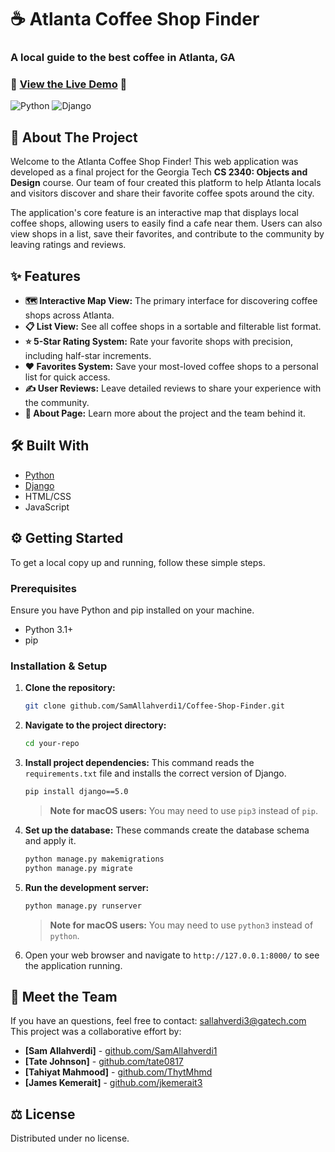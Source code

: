 # ☕ Atlanta Coffee Shop Finder

### A local guide to the best coffee in Atlanta, GA

### 🚀 [**View the Live Demo**](https://coffeeshopfinder.pythonanywhere.com/) 🚀

![Python](https://img.shields.io/badge/Python-3.1%2B-blue) ![Django](https://img.shields.io/badge/Django-5.0-darkgreen.svg)

## 📖 About The Project

Welcome to the Atlanta Coffee Shop Finder! This web application was developed as a final project for the Georgia Tech **CS 2340: Objects and Design** course. Our team of four created this platform to help Atlanta locals and visitors discover and share their favorite coffee spots around the city.

The application's core feature is an interactive map that displays local coffee shops, allowing users to easily find a cafe near them. Users can also view shops in a list, save their favorites, and contribute to the community by leaving ratings and reviews.

## ✨ Features

* **🗺️ Interactive Map View:** The primary interface for discovering coffee shops across Atlanta.
* **📋 List View:** See all coffee shops in a sortable and filterable list format.
* **⭐ 5-Star Rating System:** Rate your favorite shops with precision, including half-star increments.
* **❤️ Favorites System:** Save your most-loved coffee shops to a personal list for quick access.
* **✍️ User Reviews:** Leave detailed reviews to share your experience with the community.
* **📄 About Page:** Learn more about the project and the team behind it.

## 🛠️ Built With

* [Python](https://www.python.org/)
* [Django](https://www.djangoproject.com/)
* HTML/CSS
* JavaScript

## ⚙️ Getting Started

To get a local copy up and running, follow these simple steps.

### Prerequisites

Ensure you have Python and pip installed on your machine.
* Python 3.1+
* pip

### Installation & Setup

1.  **Clone the repository:**
    ```bash
    git clone github.com/SamAllahverdi1/Coffee-Shop-Finder.git
    ```

2.  **Navigate to the project directory:**
    ```bash
    cd your-repo
    ```

3.  **Install project dependencies:**
    This command reads the `requirements.txt` file and installs the correct version of Django.
    ```bash
    pip install django==5.0
    ```
    > **Note for macOS users:** You may need to use `pip3` instead of `pip`.

4.  **Set up the database:**
    These commands create the database schema and apply it.
    ```bash
    python manage.py makemigrations
    python manage.py migrate
    ```

5.  **Run the development server:**
    ```bash
    python manage.py runserver
    ```
    > **Note for macOS users:** You may need to use `python3` instead of `python`.

6.  Open your web browser and navigate to `http://127.0.0.1:8000/` to see the application running.

## 👥 Meet the Team

If you have an questions, feel free to contact: <sallahverdi3@gatech.com>
This project was a collaborative effort by:

* **[Sam Allahverdi]** - [github.com/SamAllahverdi1](https://github.com/SamAllahverdi1)
* **[Tate Johnson]** - [github.com/tate0817](https://github.com/tate0817)
* **[Tahiyat Mahmood]** - [github.com/ThytMhmd](https://github.com/ThytMhmd)
* **[James Kemerait]** - [github.com/jkemerait3](https://github.com/jkemerait3)

## ⚖️ License

Distributed under no license.
